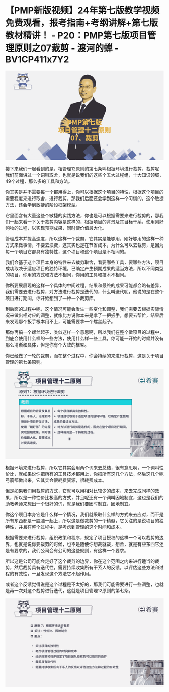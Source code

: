 # 【PMP新版视频】24年第七版教学视频免费观看，报考指南+考纲讲解+第七版教材精讲！ - P20：PMP第七版项目管理原则之07裁剪 - 渡河的蝉 - BV1CP411x7Y2

![](img/f16937467b23f37a843bddc60e0760e9_0.png)

接下来我们一起看到的是，相管理12原则的第七条叫根据环境进行裁剪，裁剪呢我们前面讲过一个词叫取舍，也就是说我们的这些个五大过程组，十大知识领域，49个过程，那么多的工具和方法。

你其实是并不需要每一个都用得上，你可以根据这个项目的特性，根据这个项目的需要程度来进行取舍，进行裁剪，那我们后面还会学到这样一个习惯的，这个敏捷方法，还会学到敏捷的阶段框架模型。

它里面含有大量这些个敏捷的实践方法，你也是可以根据需要来进行裁剪的，那我们一起来看一下关于裁剪内容是这样的，根据项目的背景及其目标干系，使用刚好购物的过程，以实现预期成果，同时使价值最大化。

管理成本并提高速度，所以这样一个裁剪，它其实是能够用，刚好够用的这样一种方式来做事情，不要去浪费，这其实也是在节省成本，为什么可以去裁剪，是因为每一个项目它都具有独特性，这个项目和这个项目是不相同的。

我们会基于这个项目本身的特性来去裁剪取舍，看要哪些工具，要哪些方法，项目成功取决于适应项目的独特环境，已确定产生预期成果的适当方法，所以不同类型的项目，你用的方式和方法不相同，你用的工具和技术不相同。

你所要展展现的这样一个具体的中间过程，结果和最终的成果可能都会略有差异，我们需要去进行裁剪，对方法进行裁剪是迭代的，什么叫迭代呢，他说的是在整个项目进行期间，你开始想到了一种一个裁剪库。

到后面的过程中呢，这个情况可能会发生一些变化和调整，我们需要去根据实际情况来做出相对应的调整，就像比方说你本来是拿了一把扳手，想要去帮忙，结果后来发现那个扳手根本用不上，可能需要拿一个螺丝起子。

那你再搞一个螺丝起子，类似这样一个意思啊，所以我们在整个做项目的过程中，到底会使用什么样的一些方法，使用什么样一些工具，你可能一开始的时候并没有那么清晰和具体，但是你有个大致的框架。

你已经做了一轮的裁剪，而在整个过程中，你会持续的来进行裁剪，这是关于项目管理的第七条原则。

![](img/f16937467b23f37a843bddc60e0760e9_2.png)

根据环境来进行裁剪，所以它其实会用两个词来去总结，很有意思啊，一个词叫性价比，就如果说你把所有的工具技术都用上，你把所有这几个方法，然后这几个呃弓箭都做出来，它其实会很耗费资源，很耗费成本。

但是如果我们用裁剪的方式，它就可以用相对比较少的成本，来去完成同样的效果，所以是一种性价比极高的方式，并且呢还有一个词叫因地制宜，这也是我们的助教老师来想出一个很好的词，就是我们要因时制宜，因地制宜。

你这个项目本身它是什么样一个情况，我们就采取什么样的方式来去应对，而不是所有东西都是一股脑一起上，所以这是做裁剪的一个精髓，它关注的是说项目的独特性，并且在整个过程中，是考虑到管理的这个时间和成本。

根据需要来进行裁剪，组织政策和程序，规定了项目授权的这样一个可以裁剪的边界，也就是说你要裁剪的时候，也不是随便你想裁就裁，想舍，就是有些东西它还是有要求的，我们公司会有公司的这些规则，有这样一个要求。

所以这是公司可能会定好了这个裁剪的边界，你在这个范围之内来进行适当的裁剪，然后裁剪具有迭代性，需要持续收集所有干系人的反馈，以评估这些方法和过程的有效性，一旦发现这个方法它不起作用。

或者这个反馈觉得说是这个过程是不太好的，那我们可能需要进行一些调整，也就是再一次对这个裁剪进行迭代，这就是项目管理12原则的第七条。



![](img/f16937467b23f37a843bddc60e0760e9_4.png)